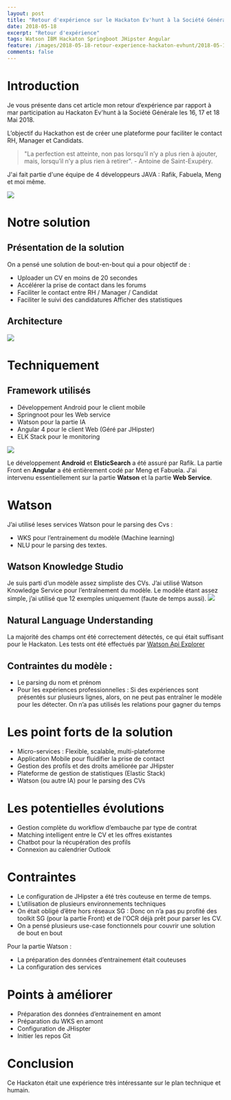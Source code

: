 ```yaml
---
layout: post
title: "Retour d'expérience sur le Hackaton Ev'hunt à la Société Générale"
date: 2018-05-18
excerpt: "Retour d'expérience"
tags: Watson IBM Hackaton Springboot JHipster Angular
feature: /images/2018-05-18-retour-experience-hackaton-evhunt/2018-05-18-retour-experience-hackaton-evhunt-affiche.jpg
comments: false
---
```


# Introduction
Je vous présente dans cet article mon retour d’expérience par rapport à mar participation au Hackaton Ev'hunt à la Société Générale les 16, 17 et 18 Mai 2018.

L’objectif du Hackathon est de créer une plateforme pour faciliter le contact RH, Manager et Candidats.

> "La perfection est atteinte, non pas lorsqu’il n’y a plus rien à ajouter, mais, lorsqu’il n’y a plus rien à retirer". - Antoine de Saint-Exupéry.

J'ai fait partie d'une équipe de 4 développeurs JAVA : Rafik, Fabuela, Meng et moi même.

<img src="{{ site.url }}/images/2018-05-18-retour-experience-hackaton-evhunt/presentation.jpg">

# Notre solution

## Présentation de la solution
On a pensé une solution de bout-en-bout qui a pour objectif de :
* Uploader un CV en moins de 20 secondes
* Accélérer la prise de contact dans les forums
* Faciliter le contact entre RH / Manager / Candidat
* Faciliter le suivi des candidatures Afficher des statistiques

## Architecture
<img src="{{ site.url }}/images/2018-05-18-retour-experience-hackaton-evhunt/architecture.jpg">

# Techniquement

## Framework utilisés
* Développement Android pour le client mobile
* Springnoot pour les Web service
* Watson pour la partie IA
* Angular 4 pour le client Web (Géré par JHipster)
* ELK Stack pour le monitoring
<img src="{{ site.url }}/images/2018-05-18-retour-experience-hackaton-evhunt/technos.png">

Le développement **Android** et **ElsticSearch** a été assuré par Rafik. La partie Front en **Angular** a été entièrement codé par Meng et Fabuela. J'ai intervenu essentiellement sur la partie **Watson** et la partie **Web Service**.

# Watson
J’ai utilisé leses services Watson pour le parsing des Cvs :
* WKS pour l’entrainement du modèle (Machine learning)
* NLU pour le parsing des textes.

## Watson Knowledge Studio
Je suis parti d’un modèle assez simpliste des CVs. J’ai utilisé Watson Knowledge Service pour l’entraînement du modèle. Le modèle étant assez simple, j’ai utilisé que 12 exemples uniquement (faute de temps aussi).
<img src="{{ site.url }}/images/2018-05-18-retour-experience-hackaton-evhunt/wks.png">

## Natural Language Understanding
La majorité des champs ont été correctement détectés, ce qui était suffisant pour le Hackaton.
Les tests ont été effectués par [Watson Api Explorer](https://watson-api-explorer.ng.bluemix.net/apis/natural-language-understanding-v1#!/Analyze/analyzeGet)

## Contraintes du modèle :
* Le parsing du nom et prénom
* Pour les expériences professionnelles : Si des expériences sont présentés sur plusieurs lignes, alors, on ne peut pas entraîner le modèle pour les détecter.
On n’a pas utilisés les relations pour gagner du temps

# Les point forts de la solution
* Micro-services : Flexible, scalable, multi-plateforme
* Application Mobile pour fluidifier la prise de contact
* Gestion des profils et des droits améliorée par JHipster
* Plateforme de gestion de statistiques (Elastic Stack)
* Watson (ou autre IA) pour le parsing des CVs

# Les potentielles évolutions
* Gestion complète du workflow d’embauche par type de contrat
* Matching intelligent entre le CV et les offres existantes
* Chatbot pour la récupération des profils
* Connexion au calendrier Outlook

# Contraintes
* Le configuration de JHipster a été très couteuse en terme de temps.
* L’utilisation de plusieurs environnements techniques
* On était obligé d’être hors réseaux SG : Donc on n’a pas pu profité des toolkit SG (pour la partie Front) et de l'OCR déjà prêt pour parser les CV.
* On a pensé plusieurs use-case fonctionnels pour couvrir une solution de bout en bout

Pour la partie Watson :
* La préparation des données d’entrainement était couteuses
* La configuration des services


# Points à améliorer
* Préparation des données d’entrainement en amont
* Préparation du WKS en amont
* Configuration de JHispter
* Initier les repos Git

# Conclusion
Ce Hackaton était une expérience très intéressante sur le plan technique et humain.
